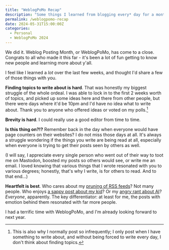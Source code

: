 ```yaml
---
title: "WeblogPoMo Recap"
description: "Some things I learned from blogging every* day for a month."
permalink: /weblogpomo-recap
date: 2024-05-31T15:00:00Z
categories: 
  - Personal
  - WeblogPoMo 2024
---
```


We did it. Weblog Posting Month, or WeblogPoMo, has come to a close. Congrats to all who made it this far - it's been a lot of fun getting to know new people and learning more about y'all.

I feel like I learned a *lot* over the last few weeks, and thought I'd share a few of those things with you.

**Finding topics to write about is hard**. That was honestly my biggest struggle of the whole ordeal. I was able to lock in to the first 2 weeks worth of topics, and picked up some ideas here and there from other people, but there were days where it'd be 10pm and I'd have no idea what to write about. Thank you to anyone who offered ideas or voted on my polls.[^1]

[^1]: This is also why I normally post so infrequently; I only post when I have something to write about, and without being forced to write every day, I don't think about finding topics.

**Brevity is hard**. I could really use a good editor from time to time.

**Is this thing on?!?** Remember back in the day when everyone would have page counters on their websites? I do not miss those days at all. It's always a struggle wondering if the things you write are being read at all, especially when everyone is trying to get their posts seen by others as well.

(I will say, I appreciate every single person who went out of their way to toot me on Mastodon, boosted my posts so others would see, or write me an email. I loved knowing that various things that I wrote resonated with you to various degrees; honestly, that's why I write, is for others to read. And to that end...)

**Heartfelt is best**. Who cares about my [pruning of RSS feeds](/the-great-rss-pruning)? Not many people. Who enjoys [a sappy post about my kid](/the-best-feeling)? Or my [angry rant about AI](/ai)? *Everyone*, apparently. The key differentiator: at least for me, the posts with emotion behind them resonated with far more people.

I had a terrific time with WeblogPoMo, and I'm already looking forward to next year.
